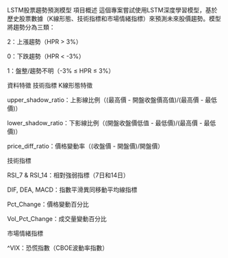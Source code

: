 LSTM股票趨勢預測模型
項目概述
這個專案嘗試使用LSTM深度學習模型，基於歷史股票數據（K線形態、技術指標和市場情緒指標）來預測未來股價趨勢。模型將趨勢分為三類：

2：上漲趨勢（HPR > 3%）

0：下跌趨勢（HPR < -3%）

1：盤整/趨勢不明（-3% ≤ HPR ≤ 3%）

資料特徵
技術指標
K線形態特徵

upper_shadow_ratio：上影線比例（(最高價 - 開盤收盤價高值)/(最高價 - 最低價)）

lower_shadow_ratio：下影線比例（(開盤收盤價低值 - 最低價)/(最高價 - 最低價)）

price_diff_ratio：價格變動率（(收盤價 - 開盤價)/開盤價）

技術指標

RSI_7 & RSI_14：相對強弱指標（7日和14日）

DIF, DEA, MACD：指數平滑異同移動平均線指標

Pct_Change：價格變動百分比

Vol_Pct_Change：成交量變動百分比

市場情緒指標

^VIX：恐慌指數（CBOE波動率指數）
